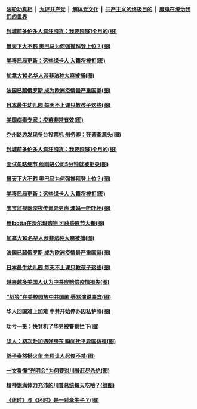 

####  [法轮功真相](../../../../basic/blob/master/README.md?t=11240402) &nbsp;|&nbsp; [九评共产党](../../../../9ping.md/blob/master/README.md?t=11240402) &nbsp;|&nbsp; [解体党文化](../../../../jtdwh.md/blob/master/README.md?t=11240402)  &nbsp;|&nbsp; [共产主义的终极目的](../../../../gczydzjmd.md/blob/master/README.md?t=11240402) &nbsp;|&nbsp; [魔鬼在统治我们的世界](../../../../mgztzwmdsj.md/blob/master/README.md?t=11240402) 

#### [封城前多伦多人疯狂囤货：我要囤够1个月的(图)](../pages/p3/953536.md?t=11240402) 

#### [冒天下大不韪 奥巴马为何强推拜登上位？(图)](../pages/p3/953505.md?t=11240402) 

#### [美移民局更新：这些绿卡人 入籍将被拒(图)](../pages/p3/953434.md?t=11240402) 

#### [加拿大10名华人涉非法种大麻被捕(图)](../pages/p3/953401.md?t=11240402) 

#### [法国已超俄罗斯 成为欧洲疫情最严重国家(图)](../pages/p3/953394.md?t=11240402) 

#### [日本最牛幼儿园 每天不上课只教孩子这些(图)](../pages/p3/952890.md?t=11240402) 

#### [美国病毒专家：疫苗非常有效(图)](../pages/p3/953552.md?t=11240402) 

#### [乔州路边发现多台投票机 州务卿：在调查源头(图)](../pages/p3/953548.md?t=11240402) 

#### [封城前多伦多人疯狂囤货：我要囤够1个月的(图)](../pages/p3/953536.md?t=11240402) 

#### [面试忽略细节 他刚进公司5分钟就被拒录(图)](../pages/p3/953507.md?t=11240402) 

#### [冒天下大不韪 奥巴马为何强推拜登上位？(图)](../pages/p3/953505.md?t=11240402) 

#### [美移民局更新：这些绿卡人 入籍将被拒(图)](../pages/p3/953434.md?t=11240402) 

#### [宝宝监视器深夜传诡异男声 澳妈一听吓坏(图)](../pages/p3/953418.md?t=11240402) 

#### [用Ibotta在沃尔玛购物 可获感恩节大餐(图)](../pages/p3/953411.md?t=11240402) 

#### [加拿大10名华人涉非法种大麻被捕(图)](../pages/p3/953401.md?t=11240402) 

#### [法国已超俄罗斯 成为欧洲疫情最严重国家(图)](../pages/p3/953394.md?t=11240402) 

#### [日本最牛幼儿园 每天不上课只教孩子这些(图)](../pages/p3/952890.md?t=11240402) 

#### [越来越多美国人认为中共应赔偿疫情损失(图)](../pages/p3/953366.md?t=11240402) 

#### [“战狼”在美校园放中共国歌 辱骂演说嘉宾(图)](../pages/p3/953279.md?t=11240402) 

#### [华人回国难上加难 中共开始停办因私护照(图)](../pages/p3/953276.md?t=11240402) 

#### [功亏一篑：快登机了华男被警察拦下(图)](../pages/p3/953259.md?t=11240402) 

#### [华人：初次赴加遇好房东 瞬间抚平异国彷徨(图)](../pages/p3/953241.md?t=11240402) 

#### [鸽子泰然搭火车 全程让人忍俊不禁(图)](../pages/p3/953244.md?t=11240402) 

#### [一文看懂“光明会”为何要对川普赶尽杀绝(图)](../pages/p3/953151.md?t=11240402) 

#### [精神饱满体力充沛的川普总统每天吃啥？(组图)](../pages/p3/953175.md?t=11240402) 

#### [《纽时》与《环时》是一对孪生子？(图)](../pages/p3/953148.md?t=11240402) 


